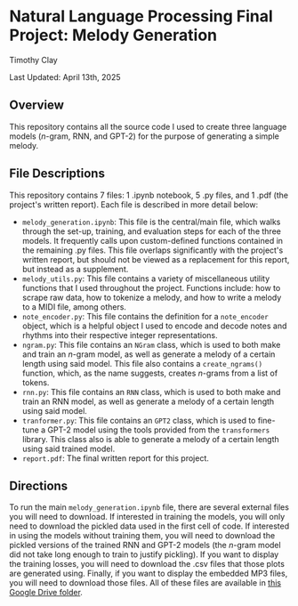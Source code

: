 # Natural Language Processing Final Project: Melody Generation
Timothy Clay

Last Updated: April 13th, 2025

## Overview
This repository contains all the source code I used to create three language models ($n$-gram, RNN, and GPT-2) for the purpose of generating a simple melody. 

## File Descriptions
This repository contains 7 files: 1 .ipynb notebook, 5 .py files, and 1 .pdf (the project's written report). Each file is described in more detail below:

- `melody_generation.ipynb`: This file is the central/main file, which walks through the set-up, training, and evaluation steps for each of the three models. It frequently calls upon custom-defined functions contained in the remaining .py files. This file overlaps significantly with the project's written report, but should not be viewed as a replacement for this report, but instead as a supplement.
- `melody_utils.py`: This file contains a variety of miscellaneous utility functions that I used throughout the project. Functions include: how to scrape raw data, how to tokenize a melody, and how to write a melody to a MIDI file, among others.
- `note_encoder.py`: This file contains the definition for a `note_encoder` object, which is a helpful object I used to encode and decode notes and rhythms into their respective integer representations.
- `ngram.py`: This file contains an `NGram` class, which is used to both make and train an $n$-gram model, as well as generate a melody of a certain length using said model. This file also contains a `create_ngrams()` function, which, as the name suggests, creates $n$-grams from a list of tokens.
- `rnn.py`: This file contains an `RNN` class, which is used to both make and train an RNN model, as well as generate a melody of a certain length using said model.
- `tranformer.py`: This file contains an `GPT2` class, which is used to fine-tune a GPT-2 model using the tools provided from the `transformers` library. This class also is able to generate a melody of a certain length using said trained model.
- `report.pdf`: The final written report for this project. 

## Directions
To run the main `melody_generation.ipynb` file, there are several external files you will need to download. If interested in training the models, you will only need to download the pickled data used in the first cell of code. If interested in using the models without training them, you will need to download the pickled versions of the trained RNN and GPT-2 models (the $n$-gram model did not take long enough to train to justify pickling). If you want to display the training losses, you will need to download the .csv files that those plots are generated using. Finally, if you want to display the embedded MP3 files, you will need to download those files. All of these files are available in [this Google Drive folder](https://drive.google.com/drive/folders/1OHIbn86rI_iKEju6J4rRkTXvv-Ud30Q6?usp=sharing). 
